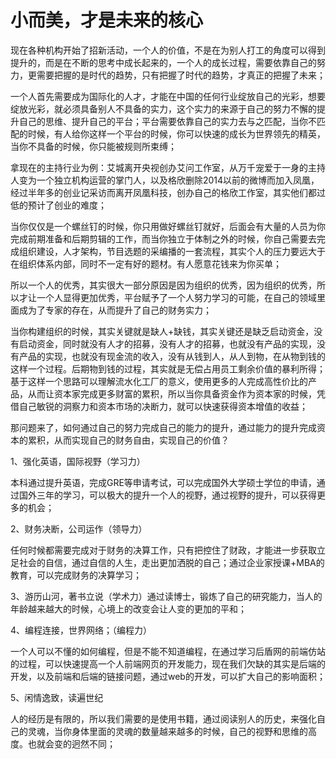 # 小而美，才是未来的核心

现在各种机构开始了招新活动，一个人的价值，不是在为别人打工的角度可以得到提升的，而是在不断的思考中成长起来的，一个人的成长过程，需要依靠自己的努力，更需要把握的是时代的趋势，只有把握了时代的趋势，才真正的把握了未来；

一个人首先需要成为国际化的人才，才能在中国的任何行业绽放自己的光彩，想要绽放光彩，就必须具备别人不具备的实力，这个实力的来源于自己的努力不懈的提升自己的思维、提升自己的平台；平台需要依靠自己的实力去与之匹配，当你不匹配的时候，有人给你这样一个平台的时候，你可以快速的成长为世界领先的精英，当你不具备的时候，你只能被规则所束缚；

拿现在的主持行业为例：艾城离开央视创办艾问工作室，从万千宠爱于一身的主持人变为一个独立机构运营的掌门人，以及格欣删除2014以前的微博而加入凤凰，经过半年多的创业记采访而离开凤凰科技，创办自己的格欣工作室，其实他们都过低的预计了创业的难度；

当你仅仅是一个螺丝钉的时候，你只用做好螺丝钉就好，后面会有大量的人员为你完成前期准备和后期剪辑的工作，而当你独立于体制之外的时候，你自己需要去完成组织建设，人才架构，节目选题的采编播的一套流程，其实个人的压力要远大于在组织体系内部，同时不一定有好的题材。有人愿意花钱来为你买单；

所以一个人的优秀，其实很大一部分原因是因为组织的优秀，因为组织的优秀，所以才让一个人显得更加优秀，平台赋予了一个人努力学习的可能，在自己的领域里面成为了专家的存在，从而提升了自己的财务实力；

当你构建组织的时候，其实关键就是缺人+缺钱，其实关键还是缺乏启动资金，没有启动资金，同时就没有人才的招募，没有人才的招募，也就没有产品的实现，没有产品的实现，也就没有现金流的收入，没有从钱到人，从人到物，在从物到钱的这样一个过程。后期物到钱的过程，其实就是无偿占用员工剩余价值的暴利所得；基于这样一个思路可以理解流水化工厂的意义，使用更多的人完成高性价比的产品，从而让资本家完成更多财富的累积，所以当你具备资金作为资本家的时候，凭借自己敏锐的洞察力和资本市场的决断力，就可以快速获得资本增值的收益；

那问题来了，如何通过自己的努力完成自己的能力的提升，通过能力的提升完成资本的累积，从而实现自己的财务自由，实现自己的价值？

1、强化英语，国际视野（学习力）

本科通过提升英语，完成GRE等申请考试，可以完成国外大学硕士学位的申请，通过国外三年的学习，可以极大的提升一个人的视野，通过视野的提升，可以获得更多的机会；

2、财务决断，公司运作（领导力）

任何时候都需要完成对于财务的决算工作，只有把控住了财政，才能进一步获取立足社会的自信，通过自信的人生，走出更加洒脱的自己；通过企业家授课+MBA的教育，可以完成财务的决算学习；

3、游历山河，著书立说（学术力）通过读博士，锻炼了自己的研究能力，当人的年龄越来越大的时候，心境上的改变会让人变的更加的平和；

4、编程连接，世界网络；（编程力）

一个人可以不懂的如何编程，但是不能不知道编程，在通过学习后盾网的前端仿站的过程，可以快速提高一个人前端网页的开发能力，现在我们欠缺的其实是后端的开发，以及前端和后端的链接问题，通过web的开发，可以扩大自己的影响面积；

5、闲情逸致，读遍世纪

人的经历是有限的，所以我们需要的是使用书籍，通过阅读别人的历史，来强化自己的灵魂，当你身体里面的灵魂的数量越来越多的时候，自己的视野和思维的高度。也就会变的迥然不同；
